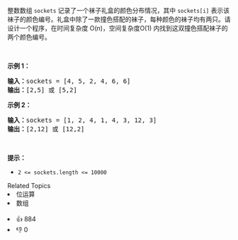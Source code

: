 <p>整数数组 <code>sockets</code> 记录了一个袜子礼盒的颜色分布情况，其中 <code>sockets[i]</code> 表示该袜子的颜色编号。礼盒中除了一款撞色搭配的袜子，每种颜色的袜子均有两只。请设计一个程序，在时间复杂度 O(n)，空间复杂度O(1) 内找到这双撞色搭配袜子的两个颜色编号。</p>

<p>&nbsp;</p>

<p><strong>示例 1：</strong></p>

<pre>
<strong>输入：</strong>sockets = [4, 5, 2, 4, 6, 6]
<strong>输出：</strong>[2,5] 或 [5,2]
</pre>

<p><strong>示例 2：</strong></p>

<pre>
<strong>输入：</strong>sockets = [1, 2, 4, 1, 4, 3, 12, 3]
<strong>输出：</strong>[2,12] 或 [12,2]</pre>

<p>&nbsp;</p>

<p><strong>提示：</strong></p>

<ul> 
 <li><code>2 &lt;= sockets.length &lt;= 10000</code></li> 
</ul>

<div><div>Related Topics</div><div><li>位运算</li><li>数组</li></div></div><br><div><li>👍 884</li><li>👎 0</li></div>